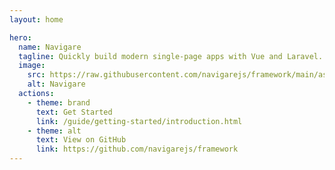 ```yaml
---
layout: home

hero:
  name: Navigare
  tagline: Quickly build modern single-page apps with Vue and Laravel.
  image:
    src: https://raw.githubusercontent.com/navigarejs/framework/main/assets/logo.svg
    alt: Navigare
  actions:
    - theme: brand
      text: Get Started
      link: /guide/getting-started/introduction.html
    - theme: alt
      text: View on GitHub
      link: https://github.com/navigarejs/framework
---
```

